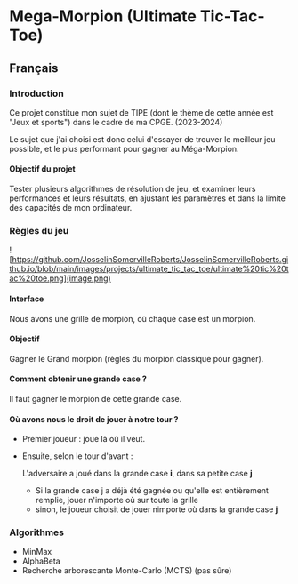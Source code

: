 # Mega-Morpion (Ultimate Tic-Tac-Toe)

## Français
### Introduction

Ce projet constitue mon sujet de TIPE (dont le thème de cette année est "Jeux et sports") dans le cadre de ma CPGE. (2023-2024)

Le sujet que j'ai choisi est donc celui d'essayer de trouver le meilleur jeu possible, et le plus performant pour gagner au Méga-Morpion.
#### Objectif du projet

Tester plusieurs algorithmes de résolution de jeu, et examiner leurs performances et leurs résultats, en ajustant les paramètres et dans la limite des capacités de mon ordinateur.
### Règles du jeu

![https://github.com/JosselinSomervilleRoberts/JosselinSomervilleRoberts.github.io/blob/main/images/projects/ultimate_tic_tac_toe/ultimate%20tic%20tac%20toe.png](image.png)

#### Interface
Nous avons une grille de morpion, où chaque case est un morpion.

#### Objectif
Gagner le Grand morpion (règles du morpion classique pour gagner).

#### Comment obtenir une grande case ?
Il faut gagner le morpion de cette grande case.

#### Où avons nous le droit de jouer à notre tour ?
* Premier joueur : joue là où il veut.

* Ensuite, selon le tour d'avant : 

    L'adversaire a joué dans la grande case **i**, dans sa petite case **j**
    * Si la grande case j a déjà été gagnée ou qu'elle est entièrement remplie, jouer n'importe où sur toute la grille
    * sinon, le joueur choisit de jouer nimporte où dans la grande case **j**

### Algorithmes

* MinMax 
* AlphaBeta
* Recherche arborescante Monte-Carlo (MCTS) (pas sûre)
